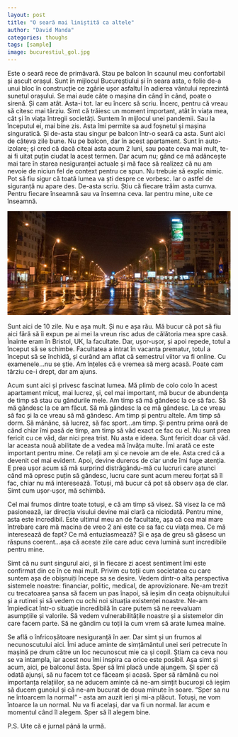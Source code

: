```yaml
---
layout: post
title: "O seară mai liniștită ca altele"
author: "David Manda"
categories: thoughs
tags: [sample]
image: bucurestiul_gol.jpg
---
```

Este o seară rece de primăvară. Stau pe balcon în scaunul meu confortabil și ascult orașul. Sunt în mijlocul Bucureștiului și în seara asta, o folie de-a unui bloc în construcție ce zgârie ușor asfaltul în adierea vântului reprezintă sunetul orașului. Se mai aude câte o mașina din când în când, poate o sirenă. Și cam atât. Asta-i tot. Iar eu încerc să scriu. Încerc, pentru că vreau să citesc mai târziu. Simt că trăiesc un moment important, atât în viața mea, cât și în viața întregii societăți. Suntem în mijlocul unei pandemii. Sau la începutul ei, mai bine zis. Asta îmi permite sa aud foșnetul și mașina singuratică. Și de-asta stau singur pe balcon într-o seară ca asta. Sunt aici de câteva zile bune. Nu pe balcon, dar în acest apartament. Sunt în auto-izolare; și cred că dacă citeai asta acum 2 luni, sau poate ceva mai mult, te-ai fi uitat puțin ciudat la acest termen. Dar acum nu; gând ce mă adâncește mai tare în starea nesiguranței actuale  și mă face să realizez că nu am nevoie de niciun fel de context pentru ce spun. Nu trebuie să explic nimic. Pot să fiu sigur că toată lumea va ști despre ce vorbesc. Iar o astfel de siguranță nu apare des. De-asta scriu. Știu că fiecare trăim asta cumva. Pentru fiecare înseamnă sau va însemna ceva. Iar pentru mine, uite ce înseamnă.

![image](/assets/img/bucurestiul_gol.jpg)

Sunt aici de 10 zile. Nu e așa mult. Și nu e așa rău. Mă bucur că pot să fiu aici fără să îi expun pe ai mei la vreun risc adus de călătoria mea spre casă. Înainte eram în Bristol, UK, la facultate. Dar, ușor-ușor, și apoi repede, totul a început să se schimbe. Facultatea a intrat în vacanta prematur, totul a început să se închidă, și curând am aflat că semestrul viitor va fi online. Cu examenele...nu se știe. Am înțeles că e vremea să merg acasă. Poate cam târziu ce-i drept, dar am ajuns.

Acum sunt aici și privesc fascinat lumea. Mă plimb de colo colo în acest apartament micuț, mai lucrez, și, cel mai important, mă bucur de abundența de timp să stau cu gândurile mele. Am timp să mă gândesc la ce să fac. Să mă gândesc la ce am făcut. Să mă gândesc la ce mă gândesc. La ce vreau să fac și la ce vreau să mă gândesc. Am timp și pentru altele. Am timp să dorm. Să mănânc, să lucrez, să fac sport...am timp. Și pentru prima oară de când chiar îmi pasă de timp, am timp să văd exact ce fac cu el. Nu sunt prea fericit cu ce văd, dar nici prea trist. Nu asta e ideea. Sunt fericit doar că văd. Iar aceasta nouă abilitate de a vedea mă învăța multe. Îmi arată ce este important pentru mine. Ce relații am și ce nevoie am de ele. Asta cred că a devenit cel mai evident. Apoi, devine dureros de clar unde îmi fuge atenția. E prea ușor acum să mă surprind distrăgându-mă cu lucruri care atunci când mă opresc puțin să gândesc, lucru care sunt acum mereu forțat să îl fac, chiar nu mă interesează. Totuși, mă bucur că pot să observ așa de clar. Simt cum ușor-ușor, mă schimbă.

Cel mai frumos dintre toate totuși, e că am timp să visez. Să visez la ce mă pasionează, iar direcția visului devine mai clară ca niciodată. Pentru mine, asta este incredibil. Este ultimul meu an de facultate, așa că cea mai mare întrebare care mă macina de vreo 2 ani este ce sa fac cu viața mea. Ce mă interesează de fapt? Ce mă entuziasmează? Și e așa de greu să găsesc un răspuns coerent...așa că aceste zile care aduc ceva lumină sunt incredibile pentru mine.

Simt că nu sunt singurul aici, și în fiecare zi acest sentiment îmi este confirmat din ce în ce mai mult. Privim cu toții cum societatea cu care suntem așa de obișnuiți începe sa se desire. Vedem dintr-o alta perspectiva sistemele noastre: financiar, politic, medical, de aprovizionare. Ne-am trezit cu trecatoarea șansa să facem un pas înapoi, să ieșim din ceața obișnuitului și a rutinei și să vedem cu ochi noi situația existenței noastre. Ne-am împiedicat într-o situație incredibilă în care putem să ne reevaluam asumpțiile și valorile. Să vedem vulnerabilitățile noastre și a sistemelor din care facem parte. Să ne gândim cu toții la cum vrem să arate lumea maine. 

Se află o înfricoșătoare nesiguranță în aer. Dar simt și un frumos al necunoscutului aici. Îmi aduce aminte de simțământul unei seri petrecute în mașină pe drum către un loc necunoscut mie ca și copil. Știam ca ceva nou se va intampla, iar acest nou îmi inspira ca orice este posibil. Așa simt și acum, aici, pe balconul ăsta. Sper să îmi placă unde ajungem. Și sper că odată ajunși, să nu facem tot ce făceam și acasă. Sper să rămână cu noi importanța relațiilor, sa ne aducem aminte că ne-am simțit bucuroși că ieșim să ducem gunoiul și că ne-am bucurat de doua minute în soare. “Sper sa nu ne întoarcem la normal” - asta am auzit ieri și mi-a plăcut. Totuși, ne vom întoarce la un normal. Nu va fi același, dar va fi un normal. Iar acum e momentul când îl alegem. Sper să îl alegem bine. 

P.S. Uite că e jurnal până la urmă.
